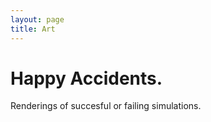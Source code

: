 ```yaml
---
layout: page
title: Art
---
```



# Happy Accidents.
Renderings of succesful or failing simulations.



